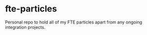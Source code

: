 # fte-particles
Personal repo to hold all of my FTE particles apart from any ongoing integration projects.
